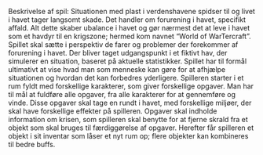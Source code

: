 Beskrivelse af spil: 
Situationen med plast i verdenshavene spidser til og livet i havet tager langsomt skade. Det handler om forurening i havet, specifikt affald. Alt dette skaber ubalance i havet og gør nærmest det at leve i havet som et havdyr til en krigszone; hermed kom navnet “World of WarTercraft”.
Spillet skal sætte i perspektiv de farer og problemer der forekommer af forurening i havet. Der bliver taget udgangspunkt i et fiktivt hav, der simulerer en situation, baseret på aktuelle statistikker. Spillet har til formål ultimativt at vise hvad man som menneske kan gøre for at afhjælpe situationen og hvordan det kan forbedres yderligere.
Spilleren starter i et rum fyldt med forskellige karakterer, som giver forskellige opgaver. Man har til mål at fuldføre alle opgaver, fra alle karakterer for at gennemføre og vinde. Disse opgaver skal tage en rundt i havet, med forskellige miljøer, der skal have forskellige effekter på spilleren.
Opgaver skal indholde information om krisen, som spilleren skal benytte for at fjerne skrald fra et objekt som skal bruges til færdiggørelse af opgaver. Herefter får spilleren et objekt i sit inventar som låser et nyt rum op; flere objekter kan kombineres til bedre buffs.
